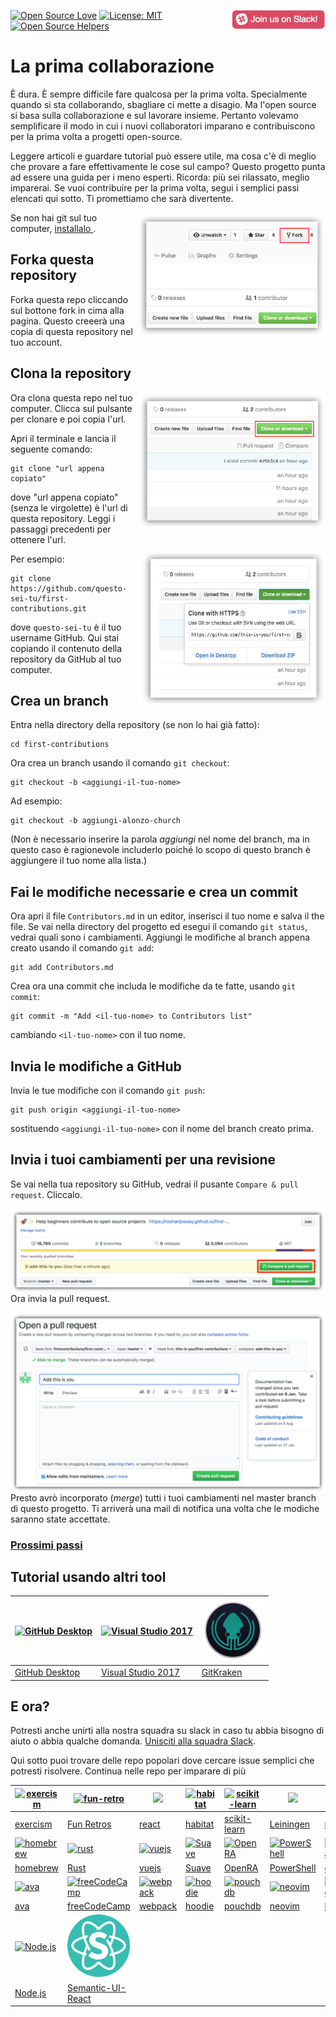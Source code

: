 [![Open Source Love](https://badges.frapsoft.com/os/v1/open-source.svg?v=103)](https://github.com/ellerbrock/open-source-badges/)
[<img align="right" width="150" src="../assets/join-slack-team.png">](https://join.slack.com/t/firstcontributors/shared_invite/enQtNjkxNzQwNzA2MTMwLTVhMWJjNjg2ODRlNWZhNjIzYjgwNDIyZWYwZjhjYTQ4OTBjMWM0MmFhZDUxNzBiYzczMGNiYzcxNjkzZDZlMDM)
[![License: MIT](https://img.shields.io/badge/License-MIT-green.svg)](https://opensource.org/licenses/MIT)
[![Open Source Helpers](https://www.codetriage.com/roshanjossey/first-contributions/badges/users.svg)](https://www.codetriage.com/roshanjossey/first-contributions)


# La prima collaborazione

È dura. È sempre difficile fare qualcosa per la prima volta. Specialmente quando si sta collaborando, sbagliare ci mette a disagio. Ma l'open source si basa sulla collaborazione e sul lavorare insieme. Pertanto volevamo semplificare il modo in cui i nuovi collaboratori imparano e contribuiscono per la prima volta a progetti open-source.

Leggere articoli e guardare tutorial può essere utile, ma cosa c'è di meglio che provare a fare effettivamente le cose sul campo? Questo progetto punta ad essere una guida per i meno esperti. Ricorda: più sei rilassato, meglio imparerai. Se vuoi contribuire per la prima volta, segui i semplici passi elencati qui sotto. Ti promettiamo che sarà divertente.

<img align="right" width="300" src="../assets/fork.png" alt="fork this repository" />

Se non hai git sul tuo computer, [ installalo ]( https://help.github.com/articles/set-up-git/ ).

## Forka questa repository

Forka questa repo cliccando sul bottone fork in cima alla pagina.
Questo creeerà una copia di questa repository nel tuo account.

## Clona la repository

<img align="right" width="300" src="../assets/clone.png" alt="clone this repository" />

Ora clona questa repo nel tuo computer. Clicca sul pulsante per clonare e poi copia l'url.

Apri il terminale e lancia il seguente comando:

```
git clone "url appena copiato"
```
dove "url appena copiato" (senza le virgolette) è l'url di questa repository. Leggi i passaggi precedenti per ottenere l'url.

<img align="right" width="300" src="../assets/copy-to-clipboard.png" alt="copy URL to clipboard" />

Per esempio:
```
git clone https://github.com/questo-sei-tu/first-contributions.git
```
dove `questo-sei-tu` è il tuo username GitHub. Qui stai copiando il contenuto della repository da GitHub al tuo computer.

## Crea un branch

Entra nella directory della repository (se non lo hai già fatto):

```
cd first-contributions
```
Ora crea un branch usando il comando `git checkout`:
```
git checkout -b <aggiungi-il-tuo-nome>
```

Ad esempio:
```
git checkout -b aggiungi-alonzo-church
```
(Non è necessario inserire la parola *aggiungi* nel nome del branch, ma in questo caso è ragionevole includerlo poiché lo scopo di questo branch è aggiungere il tuo nome alla lista.)

## Fai le modifiche necessarie e crea un commit

Ora apri il file `Contributors.md` in un editor, inserisci il tuo nome e salva il the file. Se vai nella directory del progetto ed esegui il comando `git status`, vedrai quali sono i cambiamenti. Aggiungi le modifiche al branch appena creato usando il comando `git add`:
```
git add Contributors.md
```

Crea ora una commit che includa le modifiche da te fatte, usando `git commit`:
```
git commit -m "Add <il-tuo-nome> to Contributors list"
```
cambiando `<il-tuo-nome>` con il tuo nome.

## Invia le modifiche a GitHub

Invia le tue modifiche con il comando `git push`:
```
git push origin <aggiungi-il-tuo-nome>
```
sostituendo `<aggiungi-il-tuo-nome>` con il nome del branch creato prima.

## Invia i tuoi cambiamenti per una revisione

Se vai nella tua repository su GitHub, vedrai il pusante  `Compare & pull request`.  Cliccalo.

<img style="float: right;" src="../assets/compare-and-pull.png" alt="create a pull request" />

Ora invia la pull request.

<img style="float: right;" src="../assets/submit-pull-request.png" alt="submit pull request" />

Presto avrò incorporato (*merge*) tutti i tuoi cambiamenti nel master branch di questo progetto. Ti arriverà una mail di notifica una volta che le modiche saranno state accettate.

### [ Prossimi passi ](../additional-material/git_workflow_scenarios/additional-material.md)

## Tutorial usando altri tool


|<a href="../github-desktop-tutorial.md"><img alt="GitHub Desktop" src="https://desktop.github.com/images/desktop-icon.svg" width="100"></a>|<a href="../github-windows-vs2017-tutorial.md"><img alt="Visual Studio 2017" src="https://upload.wikimedia.org/wikipedia/commons/c/cd/Visual_Studio_2017_Logo.svg" width="100"></a>|<a href="../gitkraken-tutorial.md"><img alt="GitKraken" src="../assets/gk-icon.png" width="100"></a>|
|---|---|---|
|[GitHub Desktop](../github-desktop-tutorial.md)|[Visual Studio 2017](../github-windows-vs2017-tutorial.md)|[GitKraken](../gitkraken-tutorial.md)|

## E ora?

Potresti anche unirti alla nostra squadra su slack in caso tu abbia bisogno di aiuto o abbia qualche domanda. [Unisciti alla squadra Slack](https://join.slack.com/t/firstcontributors/shared_invite/enQtMzE1MTYwNzI3ODQ0LTZiMDA2OGI2NTYyNjM1MTFiNTc4YTRhZTg4OWZjMzA0ZWZmY2UxYzVkMzI1ZmVmOWI4ODdkZWQwNTM2NDVmNjY).

Qui sotto puoi trovare delle repo popolari dove cercare issue semplici che potresti risolvere. Continua nelle repo per imparare di più

|[![exercism](https://avatars2.githubusercontent.com/u/5624255?v=3&s=100)](https://github.com/exercism/exercism.io/issues?q=is%3Aopen+is%3Aissue+label%3A%22good+first+patch%22)|[![fun-retro](https://avatars3.githubusercontent.com/u/15913975?v=3&s=100)](https://github.com/funretro/distributed/issues?q=is%3Aopen+is%3Aissue+label%3Abeginner-friendly)|[<img width="100" src="https://cdn.worldvectorlogo.com/logos/react.svg">](https://github.com/facebook/react/issues?q=is%3Aopen+is%3Aissue+label%3A%22good+first+bug%22)|[![habitat](https://avatars1.githubusercontent.com/u/18171698?v=3&s=100)](https://github.com/habitat-sh/habitat/issues?q=is%3Aopen+is%3Aissue+label%3AEasy)|[![scikit-learn](https://avatars0.githubusercontent.com/u/365630?v=3&s=100)](https://github.com/scikit-learn/scikit-learn/issues?q=is%3Aopen+is%3Aissue+label%3AEasy)|[<img width="100" src="https://camo.githubusercontent.com/0f302c808c8457f6460913e33aed3478124612c2/687474703a2f2f6c65696e696e67656e2e6f72672f696d672f6c65696e696e67656e2e6a7067">](https://github.com/technomancy/leiningen/issues?q=is%3Aopen+is%3Aissue+label%3ANewbie)|[<img width="100" src="https://images.plot.ly/plotly-documentation/thumbnail/numpy-logo.jpg">](https://github.com/numpy/numpy/issues?q=is%3Aopen+is%3Aissue+label%3A%22Easy+Fix%22)|[![elasticsearch](https://avatars2.githubusercontent.com/u/6764390?v=3&s=100)](https://github.com/elastic/elasticsearch/issues?q=is%3Aopen+is%3Aissue+label%3A%22low+hanging+fruit%22)|
|---|---|---|---|---|---|---|---|
|[exercism](https://github.com/exercism/exercism.io/issues?q=is%3Aopen+is%3Aissue+label%3A%22good+first+patch%22)|[Fun Retros](https://github.com/funretro/distributed/issues?q=is%3Aopen+is%3Aissue+label%3Abeginner-friendly)|[react](https://github.com/facebook/react/issues?q=is%3Aopen+is%3Aissue+label%3A%22good+first+bug%22)|[habitat](https://github.com/habitat-sh/habitat/issues?q=is%3Aopen+is%3Aissue+label%3AEasy)|[scikit-learn](https://github.com/scikit-learn/scikit-learn/issues?q=is%3Aopen+is%3Aissue+label%3AEasy)|[Leiningen](https://github.com/technomancy/leiningen/issues?q=is%3Aopen+is%3Aissue+label%3ANewbie)|[numpy](https://github.com/numpy/numpy/issues?q=is%3Aopen+is%3Aissue+label%3A%22Easy+Fix%22)|[elasticsearch](https://github.com/elastic/elasticsearch/issues?q=is%3Aopen+is%3Aissue+label%3A%22low+hanging+fruit%22)|
|[![homebrew](https://avatars2.githubusercontent.com/u/1503512?v=3&s=100)](https://github.com/Homebrew/brew/issues?q=is%3Aopen+is%3Aissue+label%3A%22help+wanted%22)|[![rust](https://avatars1.githubusercontent.com/u/5430905?v=3&s=100)](https://github.com/rust-lang/rust/issues?q=is%3Aopen+is%3Aissue+label%3AE-easy)|[![vuejs](https://avatars1.githubusercontent.com/u/6128107?v=3&s=100)](https://github.com/vuejs/vue/issues?q=is%3Aopen+is%3Aissue+label%3A%22contribution+welcome%22)|[![Suave](https://avatars2.githubusercontent.com/u/5822862?v=3&s=100)](https://github.com/SuaveIO/suave/issues?q=is%3Aopen+is%3Aissue+label%3Ahardness-easy)|[![OpenRA](https://avatars3.githubusercontent.com/u/409046?v=3&s=100)](https://github.com/OpenRA/OpenRA/issues?q=is%3Aopen+is%3Aissue+label%3AEasy)|[![PowerShell](https://avatars0.githubusercontent.com/u/11524380?v=3&s=100)](https://github.com/powershell/powershell/issues?q=is%3Aopen+is%3Aissue+label%3AUp-for-Grabs)|[![coala](https://avatars2.githubusercontent.com/u/10620750?v=3&s=100)](https://github.com/coala/coala/issues?q=is%3Aopen+is%3Aissue+label%3Adifficulty%2Flow+label%3Adifficulty%2Fnewcomer)|[![moment](https://avatars2.githubusercontent.com/u/4129662?v=3&s=100)](https://github.com/moment/moment/issues?q=is%3Aopen+is%3Aissue+label%3AUp-For-Grabs)|
|[homebrew](https://github.com/Homebrew/brew/issues?q=is%3Aopen+is%3Aissue+label%3A%22help+wanted%22)|[Rust](https://github.com/rust-lang/rust/issues?q=is%3Aopen+is%3Aissue+label%3AE-easy)|[vuejs](https://github.com/vuejs/vue/issues?q=is%3Aopen+is%3Aissue+label%3A%22contribution+welcome%22)|[Suave](https://github.com/SuaveIO/suave/issues?q=is%3Aopen+is%3Aissue+label%3Ahardness-easy)|[OpenRA](https://github.com/OpenRA/OpenRA/issues?q=is%3Aopen+is%3Aissue+label%3AEasy)|[PowerShell](https://github.com/powershell/powershell/issues?q=is%3Aopen+is%3Aissue+label%3AUp-for-Grabs)|[coala](https://github.com/coala/coala/issues?q=is%3Aopen+is%3Aissue+label%3Adifficulty%2Flow+label%3Adifficulty%2Fnewcomer)|[moment](https://github.com/moment/moment/issues?q=is%3Aopen+is%3Aissue+label%3AUp-For-Grabs)|
|[![ava](https://avatars0.githubusercontent.com/u/8527916?v=3&s=100)](https://github.com/avajs/ava/issues?q=is%3Aopen+is%3Aissue+label%3A%22good+for+beginner%22)|[![freeCodeCamp](https://avatars0.githubusercontent.com/u/9892522?v=3&s=100)](https://github.com/freeCodeCamp/freeCodeCamp/issues?q=is%3Aopen+is%3Aissue+label%3Afirst-timers-only)|[![webpack](https://avatars3.githubusercontent.com/u/2105791?v=3&s=100)](https://github.com/webpack/webpack/issues?q=is%3Aopen+is%3Aissue+label%3A%22D1%3A+Easy+%28Contrib.+Difficulty%29%22)|[![hoodie](https://avatars1.githubusercontent.com/u/1888826?v=3&s=100)](https://github.com/hoodiehq/hoodie/issues?q=is%3Aopen+is%3Aissue+label%3Afirst-timers-only)|[![pouchdb](https://avatars3.githubusercontent.com/u/3406112?v=3&s=100)](https://github.com/pouchdb/pouchdb/issues?q=is%3Aopen+is%3Aissue+label%3A%22first+timers+only%22)|[![neovim](https://avatars0.githubusercontent.com/u/6471485?v=3&s=100)](https://github.com/neovim/neovim/issues?q=is%3Aopen+is%3Aissue+label%3Aentry-level)|[![babel](https://avatars2.githubusercontent.com/u/9637642?v=3&s=100)](https://github.com/babel/babel/issues?q=is%3Aopen+is%3Aissue+label%3Abeginner-friendly) |[<img width="100" src="https://github.com/adobe/brackets/blob/gh-pages/images/brackets_128.png?raw=true">](https://github.com/adobe/brackets/labels/Starter%20bug)|
|[ava](https://github.com/avajs/ava/issues?q=is%3Aopen+is%3Aissue+label%3A%22good+for+beginner%22)|[freeCodeCamp](https://github.com/freeCodeCamp/freeCodeCamp/issues?q=is%3Aopen+is%3Aissue+label%3Afirst-timers-only)|[webpack](https://github.com/webpack/webpack/issues?q=is%3Aopen+is%3Aissue+label%3A%22D1%3A+Easy+%28Contrib.+Difficulty%29%22)|[hoodie](https://github.com/hoodiehq/hoodie/issues?q=is%3Aopen+is%3Aissue+label%3Afirst-timers-only)|[pouchdb](https://github.com/pouchdb/pouchdb/issues?q=is%3Aopen+is%3Aissue+label%3A%22first+timers+only%22)|[neovim](https://github.com/neovim/neovim/issues?q=is%3Aopen+is%3Aissue+label%3Aentry-level)|[babel](https://github.com/babel/babel/issues?q=is%3Aopen+is%3Aissue+label%3Abeginner-friendly) |[brackets](https://github.com/adobe/brackets/labels/Starter%20bug)|
| [![Node.js](https://avatars1.githubusercontent.com/u/9950313?v=3&s=100)](https://github.com/nodejs/node/issues?q=is%3Aissue+is%3Aopen+label%3A%22good+first+contribution%22)|[<img width="100" src="https://raw.githubusercontent.com/Semantic-Org/Semantic-UI-React/master/docs/public/logo.png">](https://github.com/Semantic-Org/Semantic-UI-React/issues?q=is%3Aissue+is%3Aopen+label%3A%22good+first+contribution%22)|
| [Node.js](https://github.com/nodejs/node/issues?q=is%3Aissue+is%3Aopen+label%3A%22good+first+contribution%22) |[Semantic-UI-React](https://github.com/Semantic-Org/Semantic-UI-React/issues?q=is%3Aissue+is%3Aopen+label%3A%22good+first+contribution%22) |
